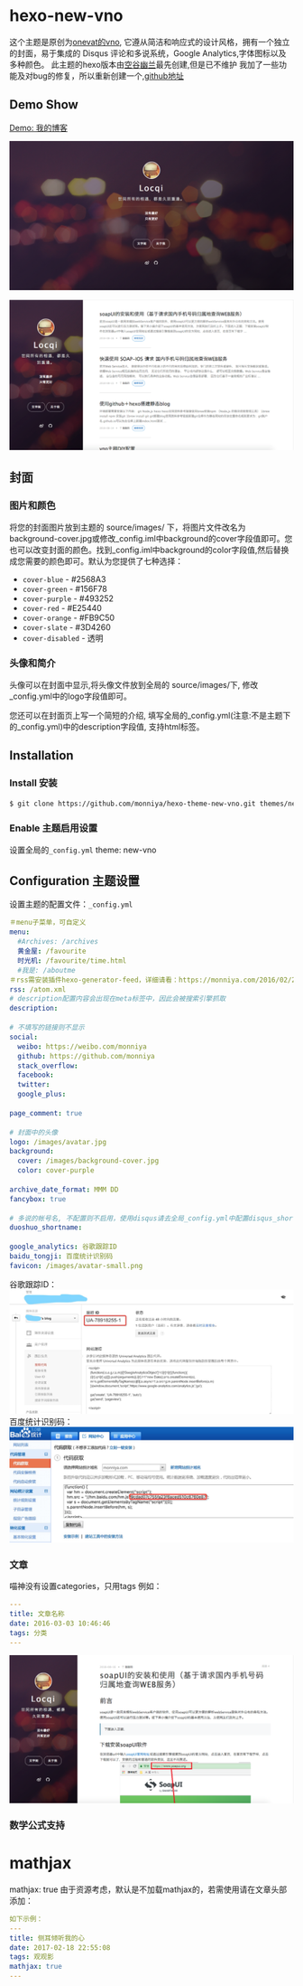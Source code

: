 hexo-new-vno
========

这个主题是原创为[onevat的vno](https://github.com/onevcat/vno), 它遵从简洁和响应式的设计风格，拥有一个独立的封面，易于集成的 Disqus 评论和多说系统，Google Analytics,字体图标以及多种颜色。
此主题的hexo版本由[空谷幽兰](//mlongbo.com/)最先创建,但是已不维护
我加了一些功能及对bug的修复，所以重新创建一个,[github地址](https://github.com/monniya/hexo-theme-new-vno.git)

## Demo Show

[Demo: 我的博客](https://monniya.com)

![主页封面](source/images/show/home.png)

![文章列表](source/images/show/list.png)

## 封面

### 图片和颜色

将您的封面图片放到主题的 source/images/ 下，将图片文件改名为background-cover.jpg或修改_config.iml中background的cover字段值即可。您也可以改变封面的颜色。找到_config.iml中background的color字段值,然后替换成您需要的颜色即可。默认为您提供了七种选择：

* `cover-blue` - #2568A3
* `cover-green` - #156F78
* `cover-purple` - #493252
* `cover-red` - #E25440
* `cover-orange` - #FB9C50
* `cover-slate` - #3D4260
* `cover-disabled` - 透明

### 头像和简介

头像可以在封面中显示,将头像文件放到全局的 source/images/下, 修改_config.yml中的logo字段值即可。

您还可以在封面页上写一个简短的介绍, 填写全局的_config.yml(注意:不是主题下的_config.yml)中的description字段值, 支持html标签。


## Installation

### Install 安装

``` bash  
$ git clone https://github.com/monniya/hexo-theme-new-vno.git themes/new-vno
```

### Enable 主题启用设置

设置全局的<code>_config.yml</code>
theme: new-vno


## Configuration 主题设置
设置主题的配置文件：<code>_config.yml</code>

```yml
＃menu子菜单，可自定义
menu:
  #Archives: /archives
  黄金屋: /favourite
  时光机: /favourite/time.html
  #我是: /aboutme
＃rss需安装插件hexo-generator-feed，详细请看：https://monniya.com/2016/02/24/create-rss/
rss: /atom.xml
# description配置内容会出现在meta标签中，因此会被搜索引擎抓取
description: 

# 不填写的链接则不显示
social:
  weibo: https://weibo.com/monniya
  github: https://github.com/monniya
  stack_overflow: 
  facebook: 
  twitter: 
  google_plus: 

page_comment: true

# 封面中的头像
logo: /images/avatar.jpg
background:
  cover: /images/background-cover.jpg
  color: cover-purple

archive_date_format: MMM DD
fancybox: true

# 多说的帐号名, 不配置则不启用，使用disqus请去全局_config.yml中配置disqus_shortname
duoshuo_shortname: 

google_analytics: 谷歌跟踪ID
baidu_tongji: 百度统计识别码
favicon: /images/avatar-small.png
```
谷歌跟踪ID：
![谷歌统计](source/images/show/google-analytics.jpeg)
百度统计识别码：
![百度统计](source/images/show/baidu_tongji.jpeg)

### 文章

喵神没有设置categories，只用tags
例如：
```yml
---
title: 文章名称
date: 2016-03-03 10:46:46
tags: 分类
---
```
![百度统计](source/images/show/article.png)

### 数学公式支持

# mathjax
mathjax: true
由于资源考虑，默认是不加载mathjax的，若需使用请在文章头部添加：
```yml
如下示例：
---
title: 侧耳倾听我的心
date: 2017-02-18 22:55:08
tags: 观观影
mathjax: true
---
```